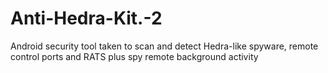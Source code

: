 # Anti-Hedra-Kit.-2
Android security tool taken to scan and detect Hedra-like spyware, remote control ports and RATS plus spy remote background activity 
